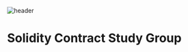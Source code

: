 ![header](Solidity-Contract-Study-Group/solidity-lessons/blob/main/assets/header.png)

# Solidity Contract Study Group

